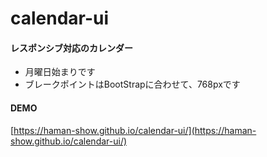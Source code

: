 # calendar-ui
#### レスポンシブ対応のカレンダー  
* 月曜日始まりです  
* ブレークポイントはBootStrapに合わせて、768pxです  
#### DEMO
[https://haman-show.github.io/calendar-ui/](https://haman-show.github.io/calendar-ui/)
